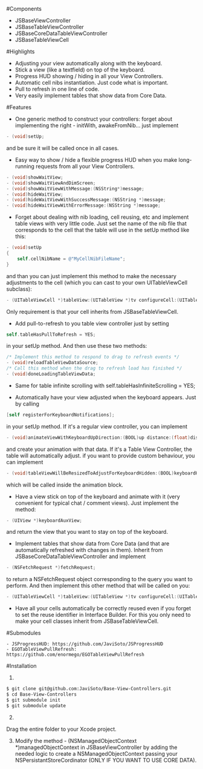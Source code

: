 #Components

- JSBaseViewController
- JSBaseTableViewController
- JSBaseCoreDataTableViewController
- JSBaseTableViewCell

#Highlights

- Adjusting your view automatically along with the keyboard.
- Stick a view (like a textfield) on top of the keyboard.
- Progress HUD showing / hiding in all your View Controllers.
- Automatic cell nibs instantiation. Just code what is important.
- Pull to refresh in one line of code.
- Very easily implement tables that show data from Core Data.

#Features

- One generic method to construct your controllers: forget about implementing the right - initWith, awakeFromNib... just implement

```objective-c
- (void)setUp;
```

and be sure it will be called once in all cases.

- Easy way to show / hide a flexible progress HUD when you make long-running requests from all your View Controllers.

```Objective-c
- (void)showWaitView;
- (void)showWaitViewAndDimScreen;
- (void)showWaitViewWithMessage:(NSString*)message;
- (void)hideWaitView;
- (void)hideWaitViewWithSuccessMessage:(NSString *)message;
- (void)hideWaitViewWithErrorMessage:(NSString *)message;
```

- Forget about dealing with nib loading, cell reusing, etc and implement table views with very little code. Just set the name of the nib file that corresponds to the cell that the table will use in the setUp method like this:

```Objective-c
- (void)setUp
{
	self.cellNibName = @"MyCellNibFileName";
}
```

and than you can just implement this method to make the necessary adjustments to the cell (which you can cast to your own UITableViewCell subclass):

```Objective-c
- (UITableViewCell *)tableView:(UITableView *)tv configureCell:(UITableViewCell *)cell forRowAtIndexPath:(NSIndexPath *)indexPath;
```

Only requirement is that your cell inherits from JSBaseTableViewCell.

- Add pull-to-refresh to you table view controller just by setting

```Objective-c
self.tableHasPullToRefresh = YES;
```

in your setUp method. And then use these two methods:

```Objective-c
/* Implement this method to respond to drag to refresh events */
- (void)reloadTableViewDataSource;
/* Call this method when the drag to refresh load has finished */
- (void)doneLoadingTableViewData;
```

- Same for table infinite scrolling with self.tableHasInfiniteScrolling = YES;

- Automatically have your view adjusted when the keyboard appears. Just by calling

```Objective-c
[self registerForKeyboardNotifications];
```

in your setUp method. If it's a regular view controller, you can implement 

```Objective-c
- (void)animateViewWithKeyboardUpDirection:(BOOL)up distance:(float)distance animationDuration:(NSTimeInterval)duration animationCurve:(UIViewAnimationCurve)curve;
```

and create your animation with that data.
If it's a Table View Controller, the table will automatically adjust. if you want to provide custom behaviour, you can implement

```Objective-c
- (void)tableViewWillBeResizedToAdjustForKeyboardHidden:(BOOL)keyboardHidden keyboardHeight:(CGFloat)keyboardHeight;
```

which will be called inside the animation block.

- Have a view stick on top of the keyboard and animate with it (very convenient for typical chat / comment views). Just implement the method:

```Objective-c
- (UIView *)keyboardAuxView;
```

and return the view that you want to stay on top of the keyboard.

- Implement tables that show data from Core Data (and that are automatically refreshed with changes in them). Inherit from JSBaseCoreDataTableViewController and implement

```Objective-c
- (NSFetchRequest *)fetchRequest;
```

to return a NSFetchRequest object corresponding to the query you want to perform. And then implement this other method that will be called on you:

```Objective-c
- (UITableViewCell *)tableView:(UITableView *)tv configureCell:(UITableViewCell *)cell forManagedObject:(NSManagedObject *)object;
```

- Have all your cells automatically be correctly reused even if you forget to set the reuse identifier in Interface Builder. For this you only need to make your cell classes inherit from JSBaseTableViewCell.

#Submodules

```
- JSProgressHUD: https://github.com/JaviSoto/JSProgressHUD
- EGOTableViewPullRefresh: https://github.com/enormego/EGOTableViewPullRefresh
```

#Installation

1. 

```bash
$ git clone git@github.com:JaviSoto/Base-View-Controllers.git
$ cd Base-View-Controllers
$ git submodule init
$ git submodule update
```

2.
Drag the entire folder to your Xcode project.

3. Modify the method - (NSManagedObjectContext *)managedObjectContext in JSBaseViewController by adding the needed logic to create a NSManagedObjectContext passing your NSPersistantStoreCordinator (ONLY IF YOU WANT TO USE CORE DATA).